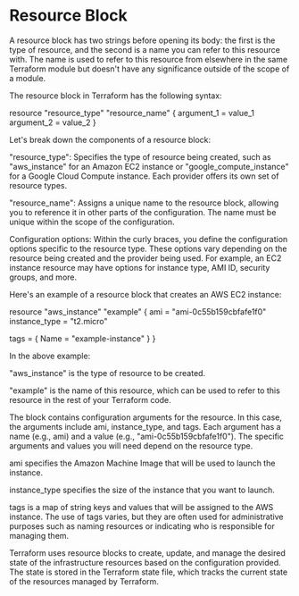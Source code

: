 # Resource Block

A resource block has two strings before opening its body: the first is the type of resource, and the second is a name you can refer to this resource with. The name is used to refer to this resource from elsewhere in the same Terraform module but doesn't have any significance outside of the scope of a module.

The resource block in Terraform has the following syntax:

resource "resource_type" "resource_name" {
    argument_1 = value_1
    argument_2 = value_2
}

Let's break down the components of a resource block:

"resource_type": Specifies the type of resource being created, such as "aws_instance" for an Amazon EC2 instance or "google_compute_instance" for a Google Cloud Compute instance. Each provider offers its own set of resource types.

"resource_name": Assigns a unique name to the resource block, allowing you to reference it in other parts of the configuration. The name must be unique within the scope of the configuration.

Configuration options: Within the curly braces, you define the configuration options specific to the resource type. These options vary depending on the resource being created and the provider being used. For example, an EC2 instance resource may have options for instance type, AMI ID, security groups, and more.

Here's an example of a resource block that creates an AWS EC2 instance:

resource "aws_instance" "example" {
  ami           = "ami-0c55b159cbfafe1f0"
  instance_type = "t2.micro"

  tags = {
    Name = "example-instance"
  }
}


In the above example:

"aws_instance" is the type of resource to be created.

"example" is the name of this resource, which can be used to refer to this resource in the rest of your Terraform code.

The block contains configuration arguments for the resource. In this case, the arguments include ami, instance_type, and tags. 
Each argument has a name (e.g., ami) and a value (e.g., "ami-0c55b159cbfafe1f0"). The specific arguments and values you will need depend on the resource type.

ami specifies the Amazon Machine Image that will be used to launch the instance.

instance_type specifies the size of the instance that you want to launch.

tags is a map of string keys and values that will be assigned to the AWS instance. The use of tags varies, but they are often used for administrative purposes such as naming resources or indicating who is responsible for managing them.


Terraform uses resource blocks to create, update, and manage the desired state of the infrastructure resources based on the configuration provided. The state is stored in the Terraform state file, which tracks the current state of the resources managed by Terraform.
